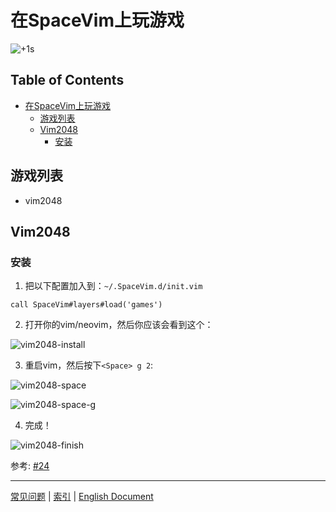 # 在SpaceVim上玩游戏

![+1s](https://gist.github.com/Gabirel/b71a01cce86df216abd4fd0968864942/raw/4418cda66a8170e73b0ee8afbd4383db6be057e9/meme-shining-me.jpg)

## Table of Contents

   * [在SpaceVim上玩游戏](#在spacevim上玩游戏)
      * [游戏列表](#游戏列表)
      * [Vim2048](#vim2048)
         * [安装](#安装)

## 游戏列表

* vim2048

## Vim2048

### 安装

1. 把以下配置加入到：`~/.SpaceVim.d/init.vim`

```viml
call SpaceVim#layers#load('games')
```

2. 打开你的vim/neovim，然后你应该会看到这个：

![vim2048-install][vim2048-install-ui]

3. 重启vim，然后按下`<Space> g 2`:

![vim2048-space][vim2048-space]

![vim2048-space-g][vim2048-space-g]

4. 完成！

![vim2048-finish][vim2048-done]

参考: [#24][issue-24]


[vim2048-install-ui]: https://cloud.githubusercontent.com/assets/12933851/25666818/33f2b91c-3054-11e7-89e4-2ffdcb6efb35.png
[vim2048-space]: https://cloud.githubusercontent.com/assets/12933851/25666850/51a9faa6-3054-11e7-9807-172841f3721b.png
[vim2048-space-g]: https://cloud.githubusercontent.com/assets/12933851/25666978/a75640d6-3054-11e7-9bc1-97e234460074.png
[vim2048-done]: https://cloud.githubusercontent.com/assets/12933851/25666993/b10681cc-3054-11e7-9872-b0889f7caa6f.png
[issue-24]: https://github.com/Gabirel/Hack-SpaceVim/issues/24

------------

[常见问题](../FAQ.md#常见问题) | [索引](../../README.md#table-of-contents) | [English Document](../../../README.md#hack-spacevim)
